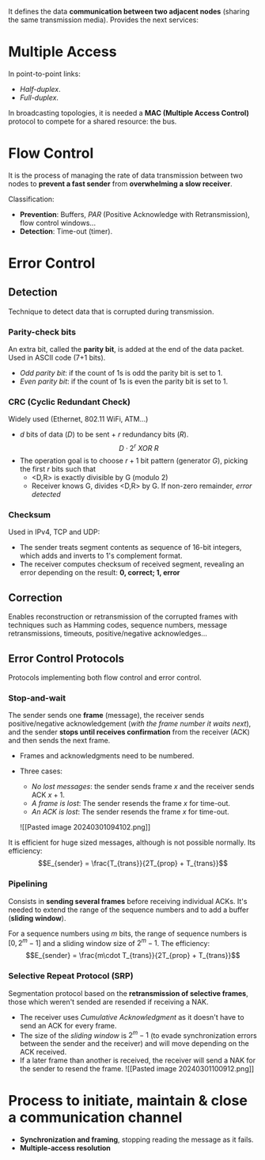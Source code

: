It defines the data **communication between two adjacent nodes** (sharing the same transmission media). Provides the next services:

# Multiple Access
In point-to-point links:
- *Half-duplex*.
- *Full-duplex*.

In broadcasting topologies, it is needed a **MAC (Multiple Access Control)** protocol to compete for a shared resource: the bus.

# Flow Control
It is the process of managing the rate of data transmission between two nodes to **prevent a fast sender** from **overwhelming a slow receiver**. 

Classification:
- **Prevention**: Buffers, *PAR* (Positive Acknowledge with Retransmission), flow control windows...
- **Detection**: Time-out (timer).

# Error Control
## Detection
Technique to detect data that is corrupted during transmission.
### Parity-check bits
An extra bit, called the **parity bit**, is added at the end of the data packet. Used in ASCII code (7+1 bits).
- *Odd parity bit*: if the count of 1s is odd the parity bit is set to 1.
- *Even parity bit*: if the count of 1s is even the parity bit is set to 1.
### CRC (Cyclic Redundant Check)
Widely used (Ethernet, 802.11 WiFi, ATM...)
- $d$ bits of data ($D$) to be sent + $r$ redundancy bits ($R$).
$$D \cdot 2^r \ XOR\ R$$
- The operation goal is to choose $r+1$ bit pattern (generator $G$), picking the first $r$ bits such that
	- <D,R> is exactly divisible by G (modulo 2)
	- Receiver knows G, divides <D,R> by G. If non-zero remainder, *error detected*

### Checksum
Used in IPv4, TCP and UDP:
- The sender treats segment contents as sequence of 16-bit integers, which adds and inverts to 1's complement format.
- The receiver computes checksum of received segment, revealing an error depending on the result: **0, correct; 1, error**
## Correction
Enables reconstruction or retransmission of the corrupted frames with techniques such as Hamming codes, sequence numbers, message retransmissions, timeouts, positive/negative acknowledges...

## Error Control Protocols
Protocols implementing both flow control and error control.

### Stop-and-wait
The sender sends one **frame** (message), the receiver sends positive/negative acknowledgement (*with the frame number it waits next*), and the sender **stops until receives confirmation** from the receiver (ACK) and then sends the next frame. 
- Frames and acknowledgments need to be numbered.
- Three cases:
	- *No lost messages*: the sender sends frame $x$  and the receiver sends ACK $x+1$.
	- *A frame is lost*: The sender resends the frame $x$ for time-out.
	- *An ACK is lost*: The sender resends the frame $x$ for time-out.
	
	![[Pasted image 20240301094102.png]]

It is efficient for huge sized messages, although is not possible normally. Its efficiency:
$$E_{sender} = \frac{T_{trans}}{2T_{prop} + T_{trans}}$$

### Pipelining
Consists in **sending several frames** before receiving individual ACKs. It's needed to extend the range of the sequence numbers and to add a buffer (**sliding window**).

For a sequence numbers using $m$ bits, the range of sequence numbers is $[0, 2^{m}-1]$ and a sliding window size of $2^m-1$. The efficiency:
$$E_{sender} = \frac{m\cdot T_{trans}}{2T_{prop} + T_{trans}}$$
### Selective Repeat Protocol (SRP)
Segmentation protocol based on the **retransmission of selective frames**, those which weren't sended are resended if receiving a NAK. 
- The receiver uses *Cumulative Acknowledgment* as it doesn't have to send an ACK for every frame. 
- The size of the *sliding window* is $2^m-1$ (to evade synchronization errors between the sender and the receiver) and will move depending on the ACK received.
- If a later frame than another is received, the receiver will send a NAK for the sender to resend the frame.
![[Pasted image 20240301100912.png]]


# Process to initiate, maintain & close a communication channel
- **Synchronization and framing**, stopping reading the message as it fails.
- **Multiple-access resolution**